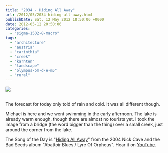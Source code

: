 ```yaml
---
title: "2034 - Hiding All Away"
url: /2012/05/2034-hiding-all-away.html
publishDate: Sat, 12 May 2012 18:50:06 +0000
date: 2012-05-12 20:50:06
categories: 
  - "sigma-1502-8-macro"
tags: 
  - "architecture"
  - "austria"
  - "carinthia"
  - "creek"
  - "karnten"
  - "landscape"
  - "olympus-om-d-e-m5"
  - "rural"
---
```

<div class="container">
<div class="center"><a target="_blank" href="https://d25zfm9zpd7gm5.cloudfront.net/1200x1200/2012/20120512_150909_lr.jpg"><img src="https://d25zfm9zpd7gm5.cloudfront.net/0600x0600/2012/20120512_150909_lr.jpg" /></a></div>
</div>
<br />

The forecast for today only told of rain and cold. It was all different though.

 Michael is here and we went swimming in the early afternoon. The lake is already warm enough, though there are almost no tourists yet. I took the image from a bridge (the word bigger than the thing) over a small creek, just around the corner from the lake.

The Song of the Day is "<a href="http://www.lyricsmode.com/lyrics/n/nick_cave_and_the_bad_seeds/hiding_all_away.html" target="_blank">Hiding All Away</a>" from the 2004 Nick Cave and the Bad Seeds album "Abattoir Blues / Lyre Of Orpheus". Hear it on <a href="http://www.youtube.com/watch?v=EkxgFoWwW5w" target="_blank">YouTube</a>.
